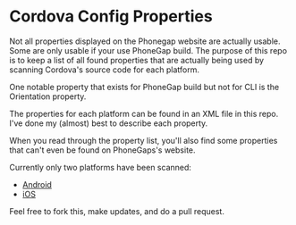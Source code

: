 Cordova Config Properties
=========================

Not all properties displayed on the Phonegap website are actually usable. Some are only usable if your use PhoneGap build. The purpose of this repo is to keep a list of all found properties that are actually being used by scanning Cordova's source code for each platform.

One notable property that exists for PhoneGap build but not for CLI is the Orientation property.

The properties for each platform can be found in an XML file in this repo. I've done my (almost) best to describe each property.

When you read through the property list, you'll also find some properties that can't even be found on PhoneGaps's website.

Currently only two platforms have been scanned:

* [Android](android.xml)
* [iOS](ios.xml)

Feel free to fork this, make updates, and do a pull request.
